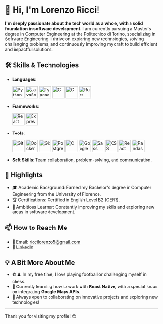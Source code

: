 # 👋 Hi, I'm Lorenzo Ricci!

**I'm deeply passionate about the tech world as a whole, with a solid foundation in software development.** I am currently pursuing a Master's degree in Computer Engineering at the Politecnico di Torino, specializing in Software Engineering. I thrive on exploring new technologies, solving challenging problems, and continuously improving my craft to build efficient and impactful solutions.

## 🛠️ Skills & Technologies
- **Languages**: <p align="left"> <img src="https://cdn.jsdelivr.net/gh/devicons/devicon/icons/python/python-original.svg" alt="Python" width="40" height="40"/> <img src="https://cdn.jsdelivr.net/gh/devicons/devicon/icons/javascript/javascript-original.svg" alt="JavaScript" width="40" height="40"/>  <img src="https://cdn.jsdelivr.net/gh/devicons/devicon/icons/typescript/typescript-original.svg" alt="Typescript" width="40" height="40"/>  <img src="https://cdn.jsdelivr.net/gh/devicons/devicon/icons/cplusplus/cplusplus-original.svg" alt="C" width="40" height="40"/>  <img src="https://cdn.jsdelivr.net/gh/devicons/devicon/icons/c/c-original.svg" alt="C" width="40" height="40"/>
<img src="https://cdn.jsdelivr.net/gh/devicons/devicon/icons/rust/rust-original.svg" alt="Rust" width="40" height="40"/></p>
- **Frameworks**: <p align="left"> <img src="https://cdn.jsdelivr.net/gh/devicons/devicon/icons/react/react-original.svg" alt="React" width="40" height="40"/>  <img src="https://cdn.jsdelivr.net/gh/devicons/devicon/icons/express/express-original.svg" alt="Express" width="40" height="40"/></p>
- **Tools**: <p align="left"> <img src="https://cdn.jsdelivr.net/gh/devicons/devicon/icons/git/git-original.svg" alt="Git" width="40" height="40"/>  <img src="https://cdn.jsdelivr.net/gh/devicons/devicon/icons/docker/docker-original.svg" alt="Docker" width="40" height="40"/>  <img src="https://cdn.jsdelivr.net/gh/devicons/devicon/icons/vscode/vscode-original.svg" alt="Git" width="40" height="40"/>  <img src="https://cdn.jsdelivr.net/gh/devicons/devicon/icons/postgresql/postgresql-original.svg" alt="PostgreSQL" width="40" height="40"/>  <img src="https://cdn.jsdelivr.net/gh/devicons/devicon/icons/sqlite/sqlite-original.svg" alt="C" width="40" height="40"/>  <img src="https://cdn.jsdelivr.net/gh/devicons/devicon/icons/googlecloud/googlecloud-original.svg" alt="Google Cloud" width="40" height="40"/>  <img src="https://cdn.jsdelivr.net/gh/devicons/devicon/icons/sass/sass-original.svg" alt="Sass" width="40" height="40"/>  <img src="https://cdn.jsdelivr.net/gh/devicons/devicon/icons/css3/css3-original.svg" alt="CSS" width="40" height="40"/>  <img src="https://cdn.jsdelivr.net/gh/devicons/devicon/icons/reactbootstrap/reactbootstrap-original.svg" alt="React Bootstrap" width="40" height="40"/>   <img src="https://cdn.jsdelivr.net/gh/devicons/devicon/icons/pandas/pandas-original.svg" alt="Pandas" width="40" height="40"/></p>
- **Soft Skills**: Team collaboration, problem-solving, and communication.

## 🌟 Highlights
- 🎓 Academic Background: Earned my Bachelor's degree in Computer Engineering from the University of Florence.
- 🏆 Certifications: Certified in English Level B2 (CEFR).
- 🌱 Ambitious Learner: Constantly improving my skills and exploring new areas in software development.

## 📫 How to Reach Me
- 📧 Email: [riccilorenzo5@gmail.com](mailto:riccilorenzo5@gmail.com)
- 💼 [LinkedIn](https://[linkedin.com/in/your-profile](https://www.linkedin.com/in/lorenzo-ricci-90a590227/))

## 💡 A Bit More About Me
- ⚽ ♟️ In my free time, I love playing football or challenging myself in chess.
- 🌱 Currently learning how to work with **React Native**, with a special focus on integrating **Google Maps APIs**.
- 🚀 Always open to collaborating on innovative projects and exploring new technologies!

---

Thank you for visiting my profile! 😊

